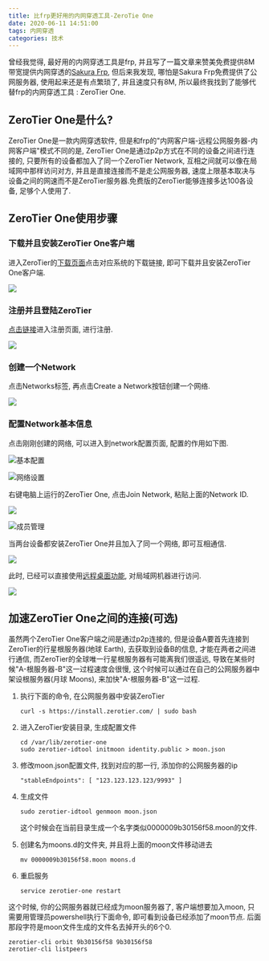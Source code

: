 ```yaml
---
title: 比frp更好用的内网穿透工具-ZeroTie One
date: 2020-06-11 14:51:00
tags: 内网穿透
categories: 技术
---
```


曾经我觉得, 最好用的内网穿透工具是frp, 并且写了一篇文章来赞美免费提供8M带宽提供内网穿透的[Sakura Frp](https://jiayaoo3o.github.io/2019/03/01/Sakura-Frp-%E5%85%8D%E8%B4%B9%E7%9A%84%E9%AB%98%E9%80%9F%E5%86%85%E7%BD%91%E7%A9%BF%E9%80%8F%E5%B7%A5%E5%85%B7/), 但后来我发现, 哪怕是Sakura Frp免费提供了公网服务器, 使用起来还是有点繁琐了, 并且速度只有8M, 所以最终我找到了能够代替frp的内网穿透工具 : ZeroTier One.

## ZeroTier One是什么?

ZeroTier One是一款内网穿透软件, 但是和frp的"内网客户端-远程公网服务器-内网客户端"模式不同的是, ZeroTier One是通过p2p方式在不同的设备之间进行连接的, 只要所有的设备都加入了同一个ZeroTier Network, 互相之间就可以像在局域网中那样访问对方, 并且是直接连接而不是走公网服务器, 速度上限基本取决与设备之间的网速而不是ZeroTier服务器.免费版的ZeroTier能够连接多达100各设备, 足够个人使用了.

<!-- more -->

## ZeroTier One使用步骤

### 下载并且安装ZeroTier One客户端

进入ZeroTier的[下载页面](https://www.zerotier.com/download/)点击对应系统的下载链接, 即可下载并且安装ZeroTier One客户端.

![](https://i.loli.net/2020/06/10/S2ZB1lIfvdTMHCL.png)

### 注册并且登陆ZeroTier

[点击链接](https://accounts.zerotier.com/auth/realms/zerotier/protocol/openid-connect/auth?client_id=zt-central&redirect_uri=https%3A%2F%2Fmy.zerotier.com%2Fapi%2F_auth%2Foidc%2Fcallback&response_type=code&scope=all&state=state)进入注册页面, 进行注册.

![](https://i.loli.net/2020/06/10/qPHpS3lTxMInJ6R.png)

### 创建一个Network

点击Networks标签, 再点击Create a Network按钮创建一个网络.

![](https://i.loli.net/2020/06/10/rahZWlA5Ii4bjLu.png)

### 配置Network基本信息

点击刚刚创建的网络, 可以进入到network配置页面, 配置的作用如下图.

![基本配置](https://i.loli.net/2020/06/10/9kjqKz6GnuXBwrH.png)

![网络设置](https://i.loli.net/2020/06/10/m1gksjfd4JLzTSw.png)

右键电脑上运行的ZeroTier One, 点击Join Network, 粘贴上面的Network ID.

![](https://i.loli.net/2020/06/10/XwoKkQpeIlO7aqx.png)

![成员管理](https://i.loli.net/2020/06/10/9b5kBj1ihzCRtgX.png)

当两台设备都安装ZeroTier One并且加入了同一个网络, 即可互相通信.

![](https://i.loli.net/2020/06/10/liIhXM6TAgJeyn8.png)

此时, 已经可以直接使用[远程桌面功能](https://jiayaoo3o.github.io/2019/04/09/%E5%BC%80%E5%90%AFwindows%E7%9A%84%E8%BF%9C%E7%A8%8B%E6%A1%8C%E9%9D%A2%E5%8A%9F%E8%83%BD/), 对局域网机器进行访问.

![](https://i.loli.net/2020/06/10/BSrL5VilUYnQauH.png)

## 加速ZeroTier One之间的连接(可选)

虽然两个ZeroTier One客户端之间是通过p2p连接的, 但是设备A要首先连接到ZeroTier的行星根服务器(地球 Earth), 去获取到设备B的信息, 才能在两者之间进行通信, 而ZeroTier的全球唯一行星根服务器有可能离我们很遥远, 导致在某些时候"A-根服务器-B"这一过程速度会很慢, 这个时候可以通过在自己的公网服务器中架设根服务器(月球 Moons), 来加快"A-根服务器-B"这一过程.

1. 执行下面的命令, 在公网服务器中安装ZeroTier 

   ```shell
   curl -s https://install.zerotier.com/ | sudo bash
   ```

2. 进入ZeroTier安装目录, 生成配置文件

   ```shell
   cd /var/lib/zerotier-one
   sudo zerotier-idtool initmoon identity.public > moon.json
   ```

3. 修改moon.json配置文件, 找到对应的那一行, 添加你的公网服务器的ip

   ```
   "stableEndpoints": [ "123.123.123.123/9993" ]
   ```

4. 生成文件

   ```shell
   sudo zerotier-idtool genmoon moon.json
   ```

   这个时候会在当前目录生成一个名字类似0000009b30156f58.moon的文件.

5. 创建名为moons.d的文件夹, 并且将上面的moon文件移动进去

   ```shell
   mv 0000009b30156f58.moon moons.d
   ```

6. 重启服务

   ```shell
   service zerotier-one restart
   ```

这个时候, 你的公网服务器就已经成为moon服务器了, 客户端想要加入moon, 只需要用管理员powershell执行下面命令, 即可看到设备已经添加了moon节点. 后面那段字符是moon文件生成的文件名去掉开头的6个0.

```shell
zerotier-cli orbit 9b30156f58 9b30156f58
zerotier-cli listpeers
```